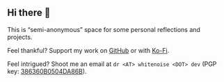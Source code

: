 ## Hi there 👋

This is “semi-anonymous” space for some personal reflections and projects.

Feel thankful? Support my work on [GitHub](https://github.com/sponsors/DrWhiteNoise) or with [Ko-Fi](https://ko-fi.com/drwhitenoise).

Feel intrigued? Shoot me an email at `dr <AT> whitenoise <DOT> dev` (PGP key: [386360B0504DA86B](https://whitenoise.dev/drwn.asc)).
<!--
**DrWhiteNoise/DrWhiteNoise** is a ✨ _special_ ✨ repository because its `README.md` (this file) appears on your GitHub profile.

Here are some ideas to get you started:

- 🔭 I’m currently working on ...
- 🌱 I’m currently learning ...
- 👯 I’m looking to collaborate on ...
- 🤔 I’m looking for help with ...
- 💬 Ask me about ...
- 📫 How to reach me: ...
- 😄 Pronouns: ...
- ⚡ Fun fact: ...
-->
